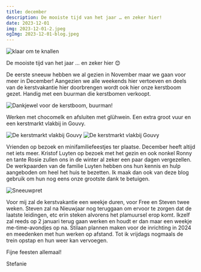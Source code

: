 ```yaml
---
title: december
description: De mooiste tijd van het jaar … en zeker hier!
date: 2023-12-01
img: 2023-12-01-2.jpeg
ogImg: 2023-12-01-blog.jpeg
---
```


![klaar om te knallen](2023-11-01-4.jpeg)

De mooiste tijd van het jaar … en zeker hier 😊

De eerste sneeuw hebben we al gezien in November maar we gaan voor meer in December! Aangezien we alle weekends hier vertoeven en deels van de kerstvakantie hier doorbrengen wordt ook hier onze kerstboom gezet. Handig met een buurman die kerstbomen verkoopt.

![Dankjewel voor de kerstboom, buurman!](2023-12-01-1.jpeg)

Werken met chocomelk en afsluiten met glühwein. Een extra groot vuur en een kerstmarkt vlakbij in Gouvy.

![De kerstmarkt vlakbij Gouvy](2023-12-01-3.jpeg)
![De kerstmarkt vlakbij Gouvy](2023-12-01-4.jpeg)

Vrienden op bezoek en minifamiliefeestjes ter plaatse. December heeft altijd net iets meer. Kristof Luyten op bezoek met het gezin en ook nonkel Ronny en tante Rosie zullen ons in de winter al zeker een paar dagen vergezellen. De werkpaarden van de familie Luyten hebben ons hun kennis en hulp aangeboden om heel het huis te bezetten. Ik maak dan ook van deze blog gebruik om hun nog eens onze grootste dank te betuigen.

![Sneeuwpret](2023-12-01-2.jpeg)

Voor mij zal de kerstvakantie een weekje duren, voor Free en Steven twee weken. Steven zal na Nieuwjaar nog teruggaan om ervoor te zorgen dat de laatste leidingen, etc erin steken alvorens het plamuursel erop komt. Ikzelf zal reeds op 2 januari terug gaan werken en houdt er dan maar een weekje me-time-avondjes op na. Stilaan plannen maken voor de inrichting in 2024 en meedenken met hun werken op afstand. Tot ik vrijdags nogmaals de trein opstap en hun weer kan vervoegen.

Fijne feesten allemaal!

Stefanie
